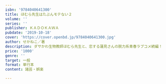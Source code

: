 ```yaml
---
isbn: '9784040641300'
title: ほむら先生はたぶんモテない２
volume: ''
series: ''
publisher: ＫＡＤＯＫＡＷＡ
pubdate: '2019-10-18'
cover: 'https://cover.openbd.jp/9784040641300.jpg'
author: せかねこ／著
description: ダサかわ生物教師ほむら先生と、恋する蓮見さんの脱力系青春ラブコメ続編！
price: '1000'
genre: ''
target: 一般
format: 単行本
content: 諸芸・娯楽

---
```

